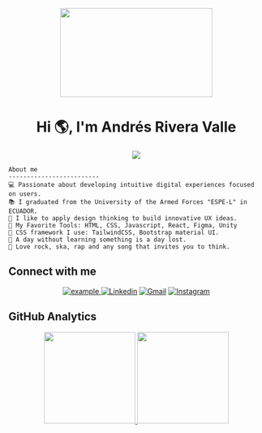 <p align="center">
  <img width="300" height="175" src="https://media.tenor.com/zDs5Vi1gL_YAAAAC/the-truman-show-jim-carrey.gif">
</p>
<h1 align="center" color: "#333333">Hi 🌎, I'm Andrés Rivera Valle</h1>

<p align="center">
  <a href="https://github.com/DenverCoder1/readme-typing-svg"><img src="https://readme-typing-svg.herokuapp.com?lines=Software+Engineer;Frontend+Developer;UX/UI+Designer;Videogames+Developer;&center=true&width=380&height=45&size=25&duration=2250&pause=900&color=042F56"></a>
</p>


```
About me
-------------------------
💻 Passionate about developing intuitive digital experiences focused on users.
📚 I graduated from the University of the Armed Forces "ESPE-L" in ECUADOR.
📝 I like to apply design thinking to build innovative UX ideas.
🌟 My Favorite Tools: HTML, CSS, Javascript, React, Figma, Unity
🎨 CSS framework I use: TailwindCSS, Bootstrap material UI.
💖 A day without learning something is a day lost.
🎵 Love rock, ska, rap and any song that invites you to think.
```


## Connect with me

<p align="center">
   <a  href="https://andresriveravalle.com/" target="_blank">
    <img src="https://img.shields.io/badge/My_Website-000000?style=for-the-badge&logo=Microsoft-edge&logoColor=white" alt="example"/>
  </a>
  <a href="https://www.linkedin.com/in/carlos-andres-rivera-valle" target="_blank"><img alt="Linkedin" title="Jaydeep Yadav Linkedin" src="https://img.shields.io/badge/LinkedIn-0077B5?style=for-the-badge&logo=linkedin&logoColor=white"></a>
  <a href="mailto:carlosandresriveravalle@gmail.com"><img alt="Gmail" title="Andrés Rivera Gmail" src="https://img.shields.io/badge/Gmail-D14836?style=for-the-badge&logo=gmail&logoColor=white"></a>
  <a href="https://www.instagram.com/andy.yatusabe/" target="_blank"><img alt="Instagram" title="Andrés Rivera Valle Instagram" src="https://img.shields.io/badge/Instagram-E4405F?style=for-the-badge&logo=instagram&logoColor=white"></a>
 </p>
 <p align="center">

## GitHub Analytics

<p align="center">
<a href="https://github.com/andresRivera123">
  <img height="180em" src="https://github-readme-stats-eight-theta.vercel.app/api?username=andresRivera123&show_icons=true&theme=algolia&include_all_commits=true&count_private=true"/>
  <img height="180em" src="https://github-readme-stats-eight-theta.vercel.app/api/top-langs/?username=andresRivera123&layout=compact&langs_count=8&theme=algolia"/>
</a>
</p>
